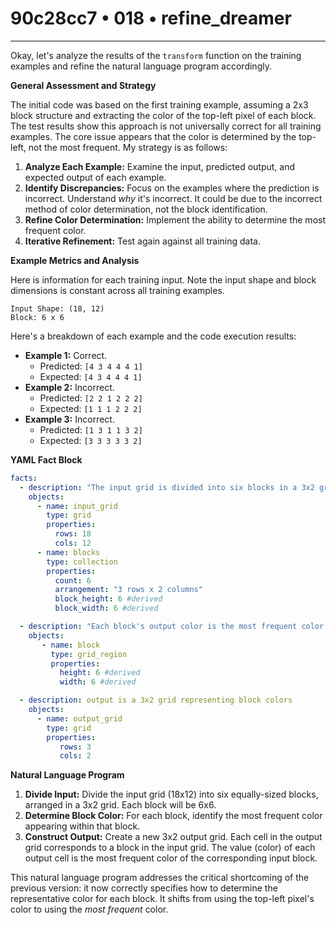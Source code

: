 # 90c28cc7 • 018 • refine_dreamer

---
Okay, let's analyze the results of the `transform` function on the training examples and refine the natural language program accordingly.

**General Assessment and Strategy**

The initial code was based on the first training example, assuming a 2x3 block structure and extracting the color of the top-left pixel of each block. The test results show this approach is not universally correct for all training examples. The core issue appears that the color is determined by the top-left, not the most frequent. My strategy is as follows:

1.  **Analyze Each Example:** Examine the input, predicted output, and expected output of each example.
2.  **Identify Discrepancies:** Focus on the examples where the prediction is incorrect. Understand *why* it's incorrect. It could be due to the incorrect method of color determination, not the block identification.
3.  **Refine Color Determination:** Implement the ability to determine the most frequent color.
4.  **Iterative Refinement:** Test again against all training data.

**Example Metrics and Analysis**

Here is information for each training input. Note the input shape and block dimensions is constant across all training examples.

```
Input Shape: (18, 12)
Block: 6 x 6
```

Here's a breakdown of each example and the code execution results:

*   **Example 1:** Correct.
    *   Predicted: `[4 3 4 4 4 1]`
    *   Expected: `[4 3 4 4 4 1]`
*   **Example 2:** Incorrect.
    *   Predicted: `[2 2 1 2 2 2]`
    *   Expected: `[1 1 1 2 2 2]`
*   **Example 3:** Incorrect.
    *   Predicted: `[1 3 1 1 3 2]`
    *   Expected: `[3 3 3 3 3 2]`

**YAML Fact Block**

```yaml
facts:
  - description: "The input grid is divided into six blocks in a 3x2 grid."
    objects:
      - name: input_grid
        type: grid
        properties:
          rows: 18
          cols: 12
      - name: blocks
        type: collection
        properties:
          count: 6
          arrangement: "3 rows x 2 columns"
          block_height: 6 #derived
          block_width: 6 #derived

  - description: "Each block's output color is the most frequent color within that block."
    objects:
       - name: block
         type: grid_region
         properties:
           height: 6 #derived
           width: 6 #derived

  - description: output is a 3x2 grid representing block colors
    objects:
      - name: output_grid
        type: grid
        properties:
           rows: 3
           cols: 2
```

**Natural Language Program**

1.  **Divide Input:** Divide the input grid (18x12) into six equally-sized blocks, arranged in a 3x2 grid. Each block will be 6x6.
2.  **Determine Block Color:** For each block, identify the most frequent color appearing within that block.
3.  **Construct Output:** Create a new 3x2 output grid. Each cell in the output grid corresponds to a block in the input grid. The value (color) of each output cell is the most frequent color of the corresponding input block.

This natural language program addresses the critical shortcoming of the previous version: it now correctly specifies how to determine the representative color for each block. It shifts from using the top-left pixel's color to using the *most frequent* color.

